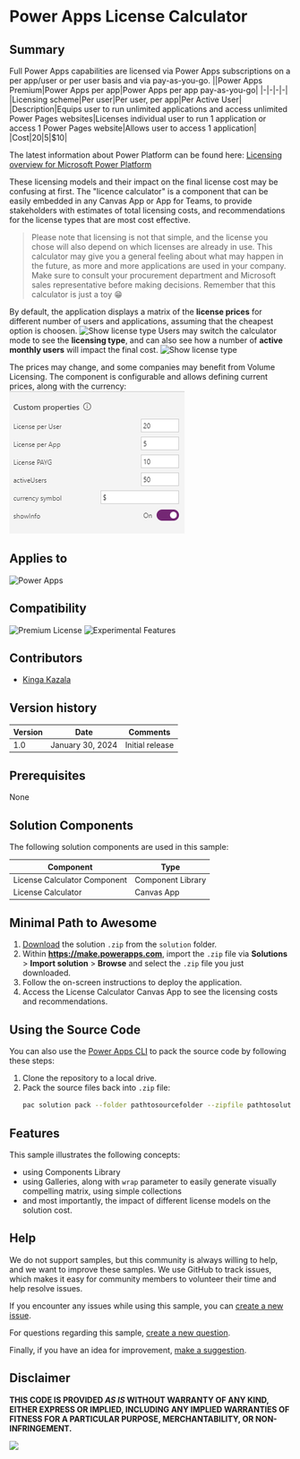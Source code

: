 # Power Apps License Calculator

## Summary

Full Power Apps capabilities are licensed via Power Apps subscriptions on a per app/user or per user basis and via pay-as-you-go.
||Power Apps Premium|Power Apps per app|Power Apps per app pay-as-you-go|
|-|-|-|-|
|Licensing scheme|Per user|Per user, per app|Per Active User|
|Description|Equips user to run unlimited applications and access unlimited Power Pages websites|Licenses individual user to run 1 application or access 1 Power Pages website|Allows user to access 1 application|
|Cost|$20|$5|$10|

The latest information about Power Platform can be found here: [Licensing overview for Microsoft Power Platform](https://learn.microsoft.com/en-us/power-platform/admin/pricing-billing-skus#:~:text=More%20details%20around%20capabilities%20and%20pricing%20of%20the%20Power%20Platform)

These licensing models and their impact on the final license cost may be confusing at first. The "licence calculator" is a component that can be easily embedded in any Canvas App or App for Teams, to provide stakeholders with estimates of total licensing costs, and recommendations for the license types that are most cost effective.

> Please note that licensing is not that simple, and the license you chose will also depend on which licenses are already in use. This calculator may give you a general feeling about what may happen in the future, as more and more applications are used in your company. Make sure to consult your procurement department and Microsoft sales representative before making decisions. Remember that this calculator is just a toy 😁

By default, the application displays a matrix of the **license prices** for different number of users and applications, assuming that the cheapest option is choosen.
![Show license type](./assets/licensePrice.gif)
Users may switch the calculator mode to see the **licensing type**, and can also see how a number of **active monthly users** will impact the final cost.
![Show license type](./assets/licenseType.gif)

The prices may change, and some companies may benefit from Volume Licensing. The component is configurable and allows defining current prices, along with the currency:
![properties](./assets/props.png)


## Applies to

![Power Apps](https://img.shields.io/badge/Power%20Apps-Yes-green "Yes")

## Compatibility
![Premium License](https://img.shields.io/badge/Premium%20License-Not%20Required-red.svg "Premium license not required")
![Experimental Features](https://img.shields.io/badge/Experimental%20Features-No-red.svg "Does not rely on experimental features")

## Contributors

* [Kinga Kazala](https://github.com/kkazala)

## Version history

|Version|Date|Comments|
|-|-|-|
|1.0|January 30, 2024|Initial release|

## Prerequisites

None

## Solution Components

The following solution components are used in this sample:

|Component|Type|
|-|-|
|License Calculator Component | Component Library|
|License Calculator | Canvas App|

## Minimal Path to Awesome

1. [Download](./solution/license-calculator.zip) the solution `.zip` from the `solution` folder.
2. Within **https://make.powerapps.com**, import the `.zip` file via **Solutions** > **Import solution** > **Browse** and select the `.zip` file you just downloaded.
3. Follow the on-screen instructions to deploy the application.
4. Access the License Calculator Canvas App to see the licensing costs and recommendations.

## Using the Source Code

You can also use the [Power Apps CLI](https://aka.ms/pac/docs) to pack the source code by following these steps:

1. Clone the repository to a local drive.
2. Pack the source files back into `.zip` file:
   ```bash
   pac solution pack --folder pathtosourcefolder --zipfile pathtosolution  --processCanvasApps
   ```

## Features

This sample illustrates the following concepts:

* using Components Library
* using Galleries, along with `wrap` parameter to easily generate visually compelling matrix, using simple collections
* and most importantly, the impact of different license models on the solution cost.

## Help

We do not support samples, but this community is always willing to help, and we want to improve these samples. We use GitHub to track issues, which makes it easy for  community members to volunteer their time and help resolve issues.

If you encounter any issues while using this sample, you can [create a new issue](https://github.com/pnp/powerapps-samples/issues/new?assignees=&labels=Needs%3A+Triage+%3Amag%3A%2Ctype%3Abug-suspected&template=bug-report.yml&sample=license-calculator&authors=@kkazala&title=license-calculator%20-%20).

For questions regarding this sample, [create a new question](https://github.com/pnp/powerapps-samples/issues/new?assignees=&labels=Needs%3A+Triage+%3Amag%3A%2Ctype%3Abug-suspected&template=question.yml&sample=license-calculator&authors=@kkazala&title=license-calculator%20-%20).

Finally, if you have an idea for improvement, [make a suggestion](https://github.com/pnp/powerapps-samples/issues/new?assignees=&labels=Needs%3A+Triage+%3Amag%3A%2Ctype%3Abug-suspected&template=suggestion.yml&sample=license-calculator&authors=@kkazala&title=license-calculator%20-%20).

## Disclaimer

**THIS CODE IS PROVIDED *AS IS* WITHOUT WARRANTY OF ANY KIND, EITHER EXPRESS OR IMPLIED, INCLUDING ANY IMPLIED WARRANTIES OF FITNESS FOR A PARTICULAR PURPOSE, MERCHANTABILITY, OR NON-INFRINGEMENT.**

<img src="https://m365-visitor-stats.azurewebsites.net/powerplatform-samples/samples/license-calculator"  aria-hidden="true" />
